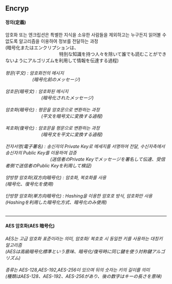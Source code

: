 <h2> Encryp </h2>

<h4> 정의(定義) </h4>
암호화 또는 엔크립션은 특별한 지식을 소유한 사람들을 제외하고는 누구든지 읽어볼 수 없도록 알고리즘을 이용하여 정보를 전달하는 과정<br>
(暗号化またはエンクリプションは、<br>　　　　　　　　　　　　特別な知識を持つ人々を除いて誰でも読むことができないようにアルゴリズムを利用して情報を伝達する過程)<br>

<h6> 평문(平文) : 암호화전의 메시지
<br>　　　　　　(暗号化前のメッセージ)<br><br>
암호문(暗号文) : 암호화된 메시지
<br>　　　　　　　　(暗号化されたメッセージ)<br><br>
암호화(暗号化) : 평문을 암호문으로 변환하는 과정
<br>　　　　　　　　(平文を暗号文に変換する過程)<br><br>
복호화(復号化) : 암호문을 평문으로 변환하는 과정
<br>　　　　　　　　(暗号文を平文に変換する過程)<br><br>
전자서명(電子署名) : 송신자의 Private Key로 메세지를 서명하여 전달, 수신자측에서 송신자의 Public Key를 이용하여 검증
<br>　　　　　　　　　　(送信者のPrivate Keyでメッセージを署名して伝達、受信者側で送信者のPublic Keyを利用して検証)<br><br>
양방향 암호화(双方向暗号化) : 암호화, 복호화를 사용
<br>(暗号化、復号化を使用)<br><br>
단방향 암호화(単方向暗号化) : Hashing을 이용한 암호호 방식, 암호화만 사용
<br>(Hashingを利用した暗号化方式、暗号化のみ使用)
<br>
</h6>
<hr>
<h4> AES 암호화(AES 暗号化)  </h4>
<h6> AES는 고급 암호화 표준이라는 의미, 암호화/ 복호호 시 동일한 키를 사용하는 대칭키 알고리즘
<br>(AESは高級暗号化標準という意味、暗号化/復号時に同じ鍵を使う対称鍵アルゴリズム)<br><br>
종류는 AES-128,AES-192,AES-256이 있으며 뒤의 숫자는 키의 길이를 의미
<br>(種類はAES-128、AES-192、AES-256があり、後の数字はキーの長さを意味)<br><br>
</h6> 
</h5> 
